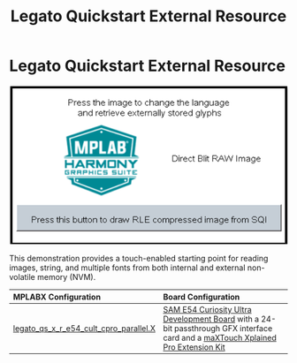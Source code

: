 ﻿---
parent: Example Applications
title: Legato Quickstart External Resource
nav_order: 1
---

# Legato Quickstart External Resource

![](./../../docs/html/legato_quickstart_ext_res.png)

This demonstration provides a touch-enabled starting point for reading images, string, and multiple fonts from both internal and external non-volatile memory (NVM).

|MPLABX Configuration|Board Configuration|
|:-------------------|:------------------|
| [legato_qs_x_r_e54_cult_cpro_parallel.X](firmware/legato_qs_x_r_e54_cult_cpro_parallel.X/readme.md) | [SAM E54 Curiosity Ultra Development Board](https://www.microchip.com/Developmenttools/ProductDetails/DM320210) with a 24-bit passthrough GFX interface card and a [maXTouch Xplained Pro Extension Kit](https://www.microchip.com/Developmenttools/ProductDetails/ATMXT-XPRO) |